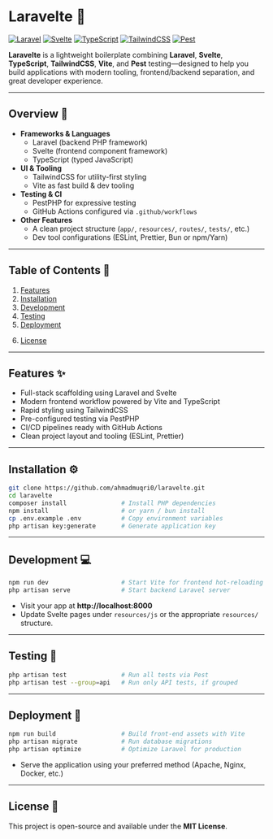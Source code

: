 # Laravelte 🚀

[![Laravel](https://img.shields.io/badge/Laravel-12.x-FF2D20?logo=laravel)](https://laravel.com/)
[![Svelte](https://img.shields.io/badge/Svelte-5.x-FF3E00?logo=svelte)](https://svelte.dev/)
[![TypeScript](https://img.shields.io/badge/TypeScript-5.x-3178C6?logo=typescript)](https://www.typescriptlang.org/)
[![TailwindCSS](https://img.shields.io/badge/TailwindCSS-4.x-38B2AC?logo=tailwind-css)](https://tailwindcss.com/)
[![Pest](https://img.shields.io/badge/Pest-PHP-FF69B4?logo=php)](https://pestphp.com/)

**Laravelte** is a lightweight boilerplate combining **Laravel**, **Svelte**, **TypeScript**, **TailwindCSS**, **Vite**, and **Pest** testing—designed to help you build applications with modern tooling, frontend/backend separation, and great developer experience.

---

## Overview 📖

- **Frameworks & Languages**
  - Laravel (backend PHP framework)
  - Svelte (frontend component framework)
  - TypeScript (typed JavaScript)
- **UI & Tooling**
  - TailwindCSS for utility-first styling
  - Vite as fast build & dev tooling
- **Testing & CI**
  - PestPHP for expressive testing
  - GitHub Actions configured via `.github/workflows`
- **Other Features**
  - A clean project structure (`app/`, `resources/`, `routes/`, `tests/`, etc.)
  - Dev tool configurations (ESLint, Prettier, Bun or npm/Yarn)

---

## Table of Contents 📌

1. [Features](#features)  
2. [Installation](#installation)  
3. [Development](#development)  
4. [Testing](#testing)  
5. [Deployment](#deployment)  
<!--6. [Contributing](#contributing)  -->
6. [License](#license)

---

## Features ✨

- Full-stack scaffolding using Laravel and Svelte
- Modern frontend workflow powered by Vite and TypeScript
- Rapid styling using TailwindCSS
- Pre-configured testing via PestPHP
- CI/CD pipelines ready with GitHub Actions
- Clean project layout and tooling (ESLint, Prettier)

---

## Installation ⚙️

```bash
git clone https://github.com/ahmadmuqri0/laravelte.git
cd laravelte
composer install               # Install PHP dependencies
npm install                    # or yarn / bun install
cp .env.example .env           # Copy environment variables
php artisan key:generate       # Generate application key
```

---

## Development 💻

```bash
npm run dev                    # Start Vite for frontend hot-reloading
php artisan serve              # Start backend Laravel server
```

- Visit your app at **http://localhost:8000**
- Update Svelte pages under `resources/js` or the appropriate `resources/` structure.

---

## Testing 🧪

```bash
php artisan test               # Run all tests via Pest
php artisan test --group=api   # Run only API tests, if grouped
```

---

## Deployment 🚢

```bash
npm run build                  # Build front-end assets with Vite
php artisan migrate            # Run database migrations
php artisan optimize           # Optimize Laravel for production
```

- Serve the application using your preferred method (Apache, Nginx, Docker, etc.)

---

## License 📜

This project is open-source and available under the **MIT License**.
